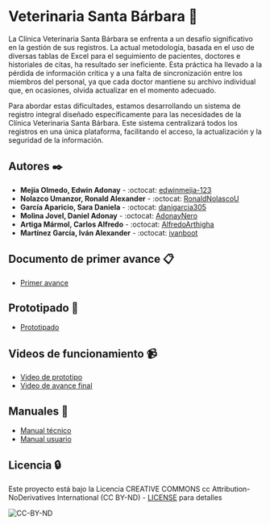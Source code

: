 # Veterinaria Santa Bárbara 🔎

La Clínica Veterinaria Santa Bárbara se enfrenta a un desafío significativo en la gestión de sus registros. La actual metodología, basada en el uso de diversas tablas de Excel para el seguimiento de pacientes, doctores e historiales de citas, ha resultado ser ineficiente. Esta práctica ha llevado a la pérdida de información crítica y a una falta de sincronización entre los miembros del personal, ya que cada doctor mantiene su archivo individual que, en ocasiones, olvida actualizar en el momento adecuado.

Para abordar estas dificultades, estamos desarrollando un sistema de registro integral diseñado específicamente para las necesidades de la Clínica Veterinaria Santa Bárbara. Este sistema centralizará todos los registros en una única plataforma, facilitando el acceso, la actualización y la seguridad de la información.

## Autores ✒️

* **Mejía Olmedo, Edwin Adonay** - :octocat: [edwinmejia-123](https://github.com/edwinmejia-123)
* **Nolazco Umanzor, Ronald Alexander** - :octocat: [RonaldNolascoU](https://github.com/RonaldNolascoU)
* **García Aparicio, Sara Daniela** - :octocat: [danigarcia305](https://github.com/danigarcia305)
* **Molina Jovel, Daniel Adonay** - :octocat: [AdonayNero](https://github.com/AdonayNero)
* **Artiga Mármol, Carlos Alfredo** - :octocat: [AlfredoArthigha](https://github.com/AlfredoArthigha)
* **Martínez García, Iván Alexander** - :octocat: [ivanboot](https://github.com/ivanboot)

## Documento de primer avance 📋
* [Primer avance](https://drive.google.com/file/d/1x5uFewfeQoMA_UKi8ejVF92YXIxPzwDc/view?usp=sharing)
  

## Prototipado 📄
* [Prototipado](https://www.figma.com/file/Tki9mI6u2NNfQFzp5ldFwh/PROTOTIPO%3A-SISTEMAS-DE-VETERINARIA?type=design&node-id=0-1&mode=design&t=ZZJ6VNHamoxMICPj-0)

## Videos de funcionamiento 📹
* [Video de prototipo](https://drive.google.com/file/d/1w2fSn87dGc1fB_qO1fhXB4qbUV90Brf5/view?usp=sharing)
* [Video de avance final](https://drive.google.com/file/d/1cyCsOaBXxZrqiEOMk2i1--rI5EfwY3MP/view?usp=sharing)

## Manuales 📝
* [Manual técnico](https://drive.google.com/file/d/1mi7Xi9GSHJCS3cA3Z-QHurVJFs2aQ1V9/view?usp=drive_link)
* [Manual usuario](https://drive.google.com/file/d/1nPgw6B5r_DEiL5U-0JcAPOUCTxNWUKa1/view?usp=sharing)

## Licencia 🔒 

Este proyecto está bajo la Licencia CREATIVE COMMONS cc Attribution-NoDerivatives International (CC BY-ND) - [LICENSE](https://creativecommons.org/licenses/by-nd/4.0/legalcode.en) para detalles

![CC-BY-ND](https://drive.google.com/uc?id=1O-Nsr9u9V7p5nYISysKUmiZePFJgbzwc)
